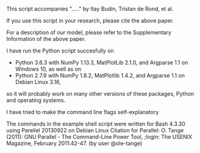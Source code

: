 This script accompanies "....." by Itay Budin, Tristan de Rond, et al.

If you use this script in your research, please cite the above paper.

For a description of our model, please refer to the Supplementary Information of the above paper.

I have run the Python script succesfully on
- Python 3.6.3 with NumPy 1.13.3, MatPlotLib 2.1.0, and Argparse 1.1 on Windows 10, as well as on
- Python 2.7.9 with NumPy 1.8.2, MatPlotlib 1.4.2, and Argparse 1.1 on Debian Linux 3.16,

so it will probably work on many other versions of these packages, Python and operating systems.

I have tried to make the command line flags self-explanatory


The commands in the example shell script were written for Bash 4.3.30 using Parellel 20130922 on Debian Linux
Citation for Parallel: O. Tange (2011): GNU Parallel - The Command-Line Power Tool, ;login: The USENIX Magazine, February 2011:42-47. (by user @ole-tange)
